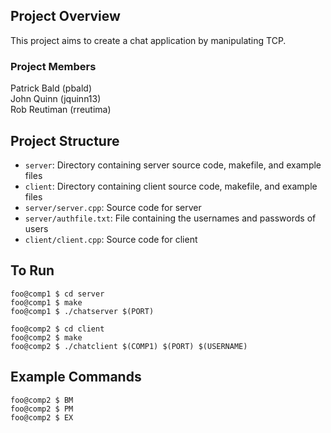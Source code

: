 ## Project Overview
This project aims to create a chat application by manipulating TCP. 

### Project Members
Patrick Bald (pbald)  
John Quinn (jquinn13)  
Rob Reutiman (rreutima)  

## Project Structure
- `server`: Directory containing server source code, makefile, and example files
- `client`: Directory containing client source code, makefile, and example files
- `server/server.cpp`: Source code for server
- `server/authfile.txt`: File containing the usernames and passwords of users
- `client/client.cpp`: Source code for client

## To Run
```terminal
foo@comp1 $ cd server
foo@comp1 $ make
foo@comp1 $ ./chatserver $(PORT)

foo@comp2 $ cd client
foo@comp2 $ make
foo@comp2 $ ./chatclient $(COMP1) $(PORT) $(USERNAME)
```

## Example Commands
```terminal
foo@comp2 $ BM
foo@comp2 $ PM
foo@comp2 $ EX
```
